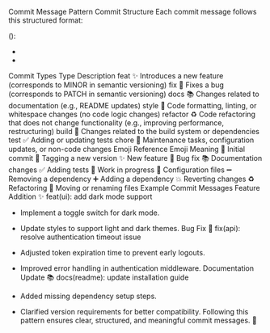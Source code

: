 Commit Message Pattern
Commit Structure
Each commit message follows this structured format:

<emoji> <type>(<scope>): <short description>

- <Bullet point describing a change>
- <Another bullet point describing another change>
Commit Types
Type	Description
feat	✨ Introduces a new feature (corresponds to MINOR in semantic versioning)
fix	🐛 Fixes a bug (corresponds to PATCH in semantic versioning)
docs	📚 Changes related to documentation (e.g., README updates)
style	🎨 Code formatting, linting, or whitespace changes (no code logic changes)
refactor	♻️ Code refactoring that does not change functionality (e.g., improving performance, restructuring)
build	🔧 Changes related to the build system or dependencies
test	✅ Adding or updating tests
chore	🔨 Maintenance tasks, configuration updates, or non-code changes
Emoji Reference
Emoji	Meaning
🎉	Initial commit
🔖	Tagging a new version
✨	New feature
🐛	Bug fix
📚	Documentation changes
✅	Adding tests
🚧	Work in progress
🔧	Configuration files
➖	Removing a dependency
➕	Adding a dependency
💥	Reverting changes
♻️	Refactoring
🚚	Moving or renaming files
Example Commit Messages
Feature Addition
✨ feat(ui): add dark mode support

- Implement a toggle switch for dark mode.
- Update styles to support light and dark themes.
Bug Fix
🐛 fix(api): resolve authentication timeout issue

- Adjusted token expiration time to prevent early logouts.
- Improved error handling in authentication middleware.
Documentation Update
📚 docs(readme): update installation guide

- Added missing dependency setup steps.
- Clarified version requirements for better compatibility.
Following this pattern ensures clear, structured, and meaningful commit messages. 🚀
